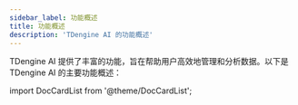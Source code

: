 ```yaml
---
sidebar_label: 功能概述
title: 功能概述
description: 'TDengine AI 的功能概述'
---
```


TDengine AI 提供了丰富的功能，旨在帮助用户高效地管理和分析数据。以下是 TDengine AI 的主要功能概述：

import DocCardList from '@theme/DocCardList';

<DocCardList />
